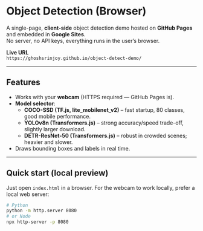 # Object Detection (Browser)

A single-page, **client-side** object detection demo hosted on **GitHub Pages** and embedded in **Google Sites**.  
No server, no API keys, everything runs in the user’s browser.

**Live URL**  
`https://ghoshsrinjoy.github.io/object-detect-demo/`

---

## Features

- Works with your **webcam** (HTTPS required — GitHub Pages is).
- **Model selector**:
  - **COCO-SSD (TF.js, lite_mobilenet_v2)** – fast startup, 80 classes, good mobile performance.
  - **YOLOv8n (Transformers.js)** – strong accuracy/speed trade-off, slightly larger download.
  - **DETR-ResNet-50 (Transformers.js)** – robust in crowded scenes; heavier and slower.
- Draws bounding boxes and labels in real time.

---

## Quick start (local preview)

Just open `index.html` in a browser. For the webcam to work locally, prefer a local web server:

```bash
# Python
python -m http.server 8080
# or Node
npx http-server -p 8080

